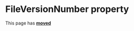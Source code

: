 # FileVersionNumber property

This page has [**moved**](https://lib-docs.delphidabbler.com/VerInfo/3/API/TPJVersionInfo-FileVersionNumber)